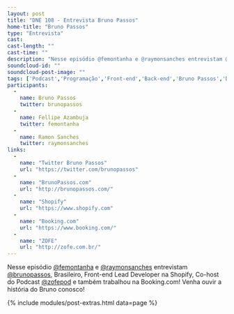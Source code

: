 ```yaml
---
layout: post
title: "DNE 108 - Entrevista Bruno Passos"
home-title: "Bruno Passos"
type: "Entrevista"
cast:
cast-length: ""
cast-time: ""
description: "Nesse episódio @femontanha e @raymonsanches entrevistam @brunopassos, Brasileiro, Front-end Lead Developer na Shopify, Co-host do Podcast ZOFE e também trabalhou na Booking.com! Venha ouvir a história do Bruno conosco!"
soundcloud-id: ""
soundcloud-post-image: ""
tags: ['Podcast','Programação','Front-end','Back-end','Bruno Passos','Design','ZOFE','Shopify', 'Booking', 'Inglaterra','Canada']
participants:
  -
    name: Bruno Passos
    twitter: brunopassos
  -
    name: Fellipe Azambuja
    twitter: femontanha
  -
    name: Ramon Sanches
    twitter: raymonsanches
links:
  -
    name: "Twitter Bruno Passos"
    url: "https://twitter.com/brunopassos"
  -
    name: "BrunoPassos.com"
    url: "http://brunopassos.com/"
  -
    name: "Shopify"
    url: "https://www.shopify.com"
  -
    name: "Booking.com"
    url: "https://www.booking.com/"
  -
    name: "ZOFE"
    url: "http://zofe.com.br/"
---
```


Nesse episódio [@femontanha](http://twitter.com/femontanha) e [@raymonsanches](http://twitter.com/raymonsanches) entrevistam [@brunopassos](http://twitter.com/brunopassos), Brasileiro, Front-end Lead Developer na Shopify, Co-host do Podcast [@zofepod](http://twitter.com/zofepod) e também trabalhou na Booking.com! Venha ouvir a história do Bruno conosco!


{% include modules/post-extras.html data=page %}

